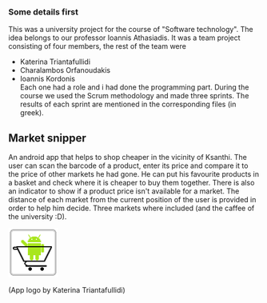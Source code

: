 ### Some details first

This was a university project for the course of "Software technology". The idea belongs to our professor Ioannis Athasiadis. 
It was a team project consisting of four members, the rest of the team were 
* Katerina Triantafullidi
* Charalambos Orfanoudakis
* Ioannis Kordonis    
Each one had a role and i had done the programming part. During the course we used the Scrum methodology and made three sprints. The results of each sprint are mentioned in the corresponding files (in greek).

## Market snipper

An android app that helps to shop cheaper in the vicinity of Ksanthi. The user can scan the barcode of a product, enter its price and compare it to the price of other markets he had gone.
He can put his favourite products in a basket and check where it is cheaper to buy them together. There is also an indicator to show if a product price isn't available for a market. The distance 
of each market from the current position of the user is provided in order to help him decide. Three 
markets where included (and the caffee of the university :D).
  
![alt tag](https://github.com/chrispyl/Market-snipper/blob/master/app/src/main/res/drawable/logo_antialisasing.png)

(App logo by Katerina Triantafullidi)
